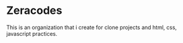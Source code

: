 # Zeracodes

This is an organization that i create for clone projects and html, css, javascript practices.
